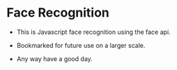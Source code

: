 # Face Recognition


- This is Javascript face recognition using the face api. 

- Bookmarked for future use on a larger scale.

- Any way have a good day.
